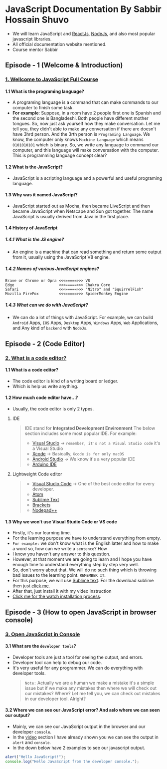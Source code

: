 # JavaScript Documentation By Sabbir Hossain Shuvo

- We will learn JavaScript and [ReactJs](https://legacy.reactjs.org/), [NodeJs](https://nodejs.org/en/docs), and also most popular javascript libraries.
- All official documentation website mentioned.
- Course mentor Sabbir

<!---
======================= What is the programing laguage =======================
======================= Episode Number 1 =======================
-->

## Episode - 1 (Welcome & Introduction)

### [1. Wellcome to JavaScript Full Course](https://youtu.be/SsJgkZncFMU)

#### 1.1 What is the programing language?

- A programing language is a command that can make commands to our computer to finish some task.
- **For example**: Suppose, in a room have 2 people first one is Spanish and the second one is Bangladeshi. Both people have different mother tongues. So, now just ask yourself how they make conversation. Let me tell you, they didn't able to make any conversation if there are doesn't have 3hrd person. And the 3rth person is `Programing Language`. We know, the computer only knows `Machine Language` which means `0101010101` which is binary. So, we write any language to command our computer, and this language will make conversation with the computer. This is programming language concept clear?

#### 1.2 What is the JavaScript?

- JavaScript is a scripting language and a powerful and useful programing language.

#### 1.3 Why was it named JavaScript?

- JavaScript started out as Mocha, then became LiveScript and then became JavaScript when Netscape and Sun got together. The name JavaScript is usually derived from Java in the first place.

#### 1.4 History of JavaScript

##### 1.4.1 What is the JS engine?

- An engine is a machine that can read something and return some output from it, usually using the JavaScript V8 engine.

##### 1.4.2 Names of various JavaScript engines?

```
Brave or Chrome or Opra <<<=====>>> V8
Edge                    <<<=====>>> Chakra Core
Safari                  <<<=====>>> "Nitro" and "SquirrelFish"
Mozilla FireFox         <<<=====>>> SpiderMonkey Engine
```

##### 1.4.3 What can we do with JavaScript?

- We can do a lot of things with JavaScript. For example, we can build `Android` Apps, `IOS` Apps, `Desktop` Apps, `Windows` Apps, `Web` Applications, and Any kind of `backend` with `NodeJs`.

<!---
======================= What is the code editor =======================
======================= Episode Number 2 =======================
-->

## Episode - 2 (Code Editor)

### [2. What is a code editor?](https://youtu.be/8RCRqfUdLvI)

#### 1.1 What is a code editor?

- The code editor is kind of a writing board or ledger.
- Which is help us write anything.

#### 1.2 How much code editor have...?

- Usually, the code editor is only 2 types.

1. IDE
   > IDE stand for **Integrated Development Environment**
   > The below section includes some most popular IDE. For example:
   >
   > - [Visual Studio](https://visualstudio.microsoft.com/) -> `remember, it's not a Visual Studio code` it's a Visual Studio
   > - [Xcode](https://developer.apple.com/xcode/) -> Basically, `Xcode is for only macOS`
   > - [Android Studio](https://developer.android.com/studio) -> We know it's a very popular IDE
   > - [Arduino IDE](https://www.arduino.cc/en/software)
2. Lightweight Code editor
   > - [Visual Studio Code](https://code.visualstudio.com/) -> One of the best code editor for every developer.
   > - [Atom](https://atom.en.softonic.com/)
   > - [Sublime Text](https://www.sublimetext.com/)
   > - [Brackets](https://brackets.io/)
   > - [Nodepad++](https://notepad-plus-plus.org/downloads/)

#### 1.3 Why we won't use Visual Studio Code or VS code

- Firstly, it's our learning time.
- For the learning purpose we have to understand everything from empty.
- `For example:` we don't know what is the English latter and how to make a word so, how can we write a `sentence`? How
- I know you haven't any answer to this question.
- However, at that moment we are going to learn and I hope you have enough time to understand everything step by step very well.
- So, don't worry about that. We will do no such thing which is throwing bad issues to the learning point. `REMEMBER IT`.
- For this purpose, we will use [Sublime text](https://www.sublimetext.com/). For the download sublime then just [click me](https://www.sublimetext.com/download_thanks?target=win-x64).
- After that, just install it with my video instruction
- [Click me for the watch installation process](https://youtu.be/8RCRqfUdLvI).

<!---
======================= Open JavaScript in console/alert =======================
======================= Episode Number 3 =======================
-->

## Episode - 3 (How to open JavaScript in browser console)

### [3. Open JavaScript in Console](https://youtu.be/b59h_KhWoIQ?list=PLdcGGiDG9Q0h4-g7UmW58c4-rki6aRleq)

#### 3.1 What are the `developer tools`?

- Developer tools are just a tool for seeing the output, and errors.
- Developer tool can help to debug our code.
- It's very useful for any programmer. We can do everything with developer tools.
  > `Note:` Actually we are a human we make a mistake it's a simple issue but if we make any mistakes then where we will check out our mistakes? Where? Let me tell you, we can check out mistakes in our developer tool. Alright?

#### 3.2 Where we can see our JavaScript error? And aslo where we can seen our output?

- Mainly, we can see our JavaScript output in the browser and our developer `console`.
- In the [video](https://youtu.be/b59h_KhWoIQ?list=PLdcGGiDG9Q0h4-g7UmW58c4-rki6aRleq) section I have already shown you we can see the output in `alert` and `console`.
- In the down below have 2 examples to see our javascript output.

```js
alert("Hello JavaScript!");
console.log("Hello JavaScript from the developer console.");
```
